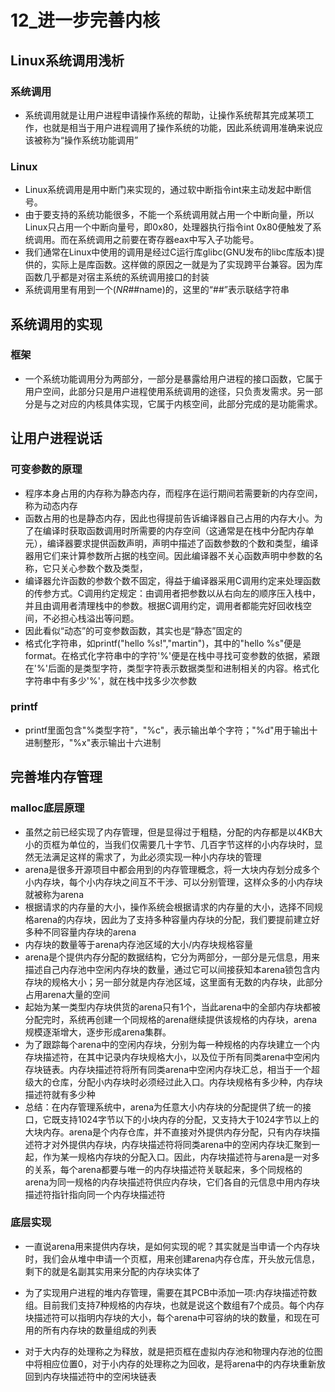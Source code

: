 # 12_进一步完善内核

## Linux系统调用浅析

### 系统调用

- 系统调用就是让用户进程申请操作系统的帮助，让操作系统帮其完成某项工作，也就是相当于用户进程调用了操作系统的功能，因此系统调用准确来说应该被称为“操作系统功能调用”

### Linux

- Linux系统调用是用中断门来实现的，通过软中断指令int来主动发起中断信号。
- 由于要支持的系统功能很多，不能一个系统调用就占用一个中断向量，所以Linux只占用一个中断向量号，即0x80，处理器执行指令int 0x80便触发了系统调用。而在系统调用之前要在寄存器eax中写入子功能号。
- 我们通常在Linux中使用的调用是经过C运行库glibc(GNU发布的libc库版本)提供的，实际上是库函数。这样做的原因之一就是为了实现跨平台兼容。因为库函数几乎都是对宿主系统的系统调用接口的封装
- 系统调用里有用到一个(_NR_##name)的，这里的“##”表示联结字符串

## 系统调用的实现

### 框架

- 一个系统功能调用分为两部分，一部分是暴露给用户进程的接口函数，它属于用户空间，此部分只是用户进程使用系统调用的途径，只负责发需求。另一部分是与之对应的内核具体实现，它属于内核空间，此部分完成的是功能需求。

## 让用户进程说话

### 可变参数的原理

- 程序本身占用的内存称为静态内存，而程序在运行期间若需要新的内存空间，称为动态内存
- 函数占用的也是静态内存，因此也得提前告诉编译器自己占用的内存大小。为了在编译时获取函数调用时所需要的内存空间（这通常是在栈中分配内存单元），编译器要求提供函数声明，声明中描述了函数参数的个数和类型，编译器用它们来计算参数所占据的栈空间。因此编译器不关心函数声明中参数的名称，它只关心参数个数及类型，
- 编译器允许函数的参数个数不固定，得益于编译器采用C调用约定来处理函数的传参方式。C调用约定规定：由调用者把参数以从右向左的顺序压入栈中，并且由调用者清理栈中的参数。根据C调用约定，调用者都能完好回收栈空间，不必担心栈溢出等问题。
- 因此看似“动态”的可变参数函数，其实也是“静态”固定的
- 格式化字符串，如printf("hello %s!","martin")，其中的"hello %s"便是format。在格式化字符串中的字符'%'便是在栈中寻找可变参数的依据，紧跟在'%'后面的是类型字符，类型字符表示数据类型和进制相关的内容。格式化字符串中有多少'%'，就在栈中找多少次参数

### printf

- printf里面包含"%类型字符"，"%c"，表示输出单个字符；"%d"用于输出十进制整形，"%x"表示输出十六进制

## 完善堆内存管理

### malloc底层原理

- 虽然之前已经实现了内存管理，但是显得过于粗糙，分配的内存都是以4KB大小的页框为单位的，当我们仅需要几十字节、几百字节这样的小内存块时，显然无法满足这样的需求了，为此必须实现一种小内存块的管理
- arena是很多开源项目中都会用到的内存管理概念，将一大块内存划分成多个小内存块，每个小内存块之间互不干涉、可以分别管理，这样众多的小内存块就被称为arena
- 根据请求的内存量的大小，操作系统会根据请求的内存量的大小，选择不同规格arena的内存块，因此为了支持多种容量内存块的分配，我们要提前建立好多种不同容量内存块的arena
- 内存块的数量等于arena内存池区域的大小/内存块规格容量
- arena是个提供内存分配的数据结构，它分为两部分，一部分是元信息，用来描述自己内存池中空闲内存块的数量，通过它可以间接获知本arena锁包含内存块的规格大小；另一部分就是内存池区域，这里面有无数的内存块，此部分占用arena大量的空间
- 起始为某一类型内存块供货的arena只有1个，当此arena中的全部内存块都被分配完时，系统再创建一个同规格的arena继续提供该规格的内存块，arena规模逐渐增大，逐步形成arena集群。
- 为了跟踪每个arena中的空闲内存块，分别为每一种规格的内存块建立一个内存块描述符，在其中记录内存块规格大小，以及位于所有同类arena中空闲内存块链表。内存块描述符将所有同类arena中空闲内存块汇总，相当于一个超级大的仓库，分配小内存块时必须经过此入口。内存块规格有多少种，内存块描述符就有多少种
- 总结：在内存管理系统中，arena为任意大小内存块的分配提供了统一的接口，它既支持1024字节以下的小块内存的分配，又支持大于1024字节以上的大块内存。arena是个内存仓库，并不直接对外提供内存分配，只有内存块描述符才对外提供内存块，内存块描述符将同类arena中的空闲内存块汇聚到一起，作为某一规格内存块的分配入口。因此，内存块描述符与arena是一对多的关系，每个arena都要与唯一的内存块描述符关联起来，多个同规格的arena为同一规格的内存块描述符供应内存块，它们各自的元信息中用内存块描述符指针指向同一个内存块描述符

### 底层实现

- 一直说arena用来提供内存块，是如何实现的呢？其实就是当申请一个内存块时，我们会从堆中申请一个页框，用来创建arena内存仓库，开头放元信息，剩下的就是名副其实用来分配的内存块实体了

- 为了实现用户进程的堆内存管理，需要在其PCB中添加一项:内存块描述符数组。目前我们支持7种规格的内存块，也就是说这个数组有7个成员。每个内存块描述符可以指明内存块的大小，每个arena中可容纳的块的数量，和现在可用的所有内存块的数量组成的列表

- 对于大内存的处理称之为释放，就是把页框在虚拟内存池和物理内存池的位图中将相应位置0，对于小内存的处理称之为回收，是将arena中的内存块重新放回到内存块描述符中的空闲块链表

  